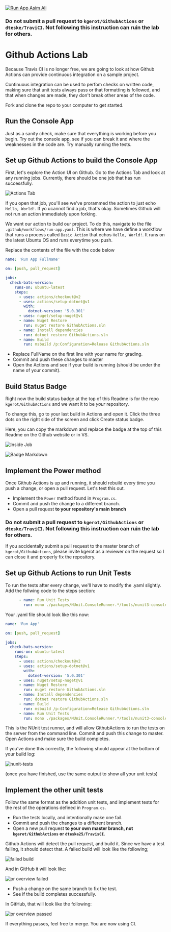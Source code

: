 [![Run App Asim Ali](https://github.com/asimali8/GithubActions/actions/workflows/run-app.yaml/badge.svg)](https://github.com/asimali8/GithubActions/actions/workflows/run-app.yaml)

### Do not submit a pull request to `kgerot/GithubActions` or `dteske/TraviCI`. Not following this instruction can ruin the lab for others. 

# Github Actions Lab

Because Travis CI is no longer free, we are going to look at how Github Actions can provide continuous integration on a sample project.

Continuous integration can be used to perfom checks on written code, making sure that unit tests always pass or that formatting is followed, and that when changes are made, they don't break other areas of the code.

Fork and clone the repo to your computer to get started.

## Run the Console App
Just as a sanity check, make sure that everything is working before you begin. Try out the console app, see if you can break it and where the weaknesses in the code are. Try manually running the tests.

## Set up Github Actions to build the Console App

First, let's explore the Action UI on Github. Go to the Actions Tab and look at any running jobs.
Currently, there should be one job that has run successfully. 

![Actions Tab](./img/actions-tab.PNG)

If you open that job, you'll see we've prorammed the action to just echo `Hello, World!`. If yo ucannot find a job, that's okay. Sometimes Github will not run an  action immediately upon forking.

We want our action to build our project. To do this, navigate to the file `.github/workflows/run-app.yaml`.
This is where we have define a workflow that runs a process called `Basic Action` that echos `Hello, World!`. It runs on the latest Ubuntu OS and runs everytime you push.

Replace the contents of the file with the code below

```yaml
name: 'Run App FullName'

on: [push, pull_request]

jobs:
  check-bats-version:
    runs-on: ubuntu-latest
    steps:
      - uses: actions/checkout@v2
      - uses: actions/setup-dotnet@v1
        with:
          dotnet-version: '5.0.301'
      - uses: nuget/setup-nuget@v1
      - name: Nuget Restore
        run: nuget restore GithubActions.sln
      - name: Install dependencies
        run: dotnet restore GithubActions.sln
      - name: Build
        run: msbuild /p:Configuration=Release GithubActions.sln
```

- Replace FullName on the first line with your name for grading.
- Commit and push these changes to master
- Open the Actions and see if your build is running (should be under the name of your commit). 

## Build Status Badge

Right now the build status badge at the top of this Readme is for the repo `kgerot/GithubActions` and  we want it to be *your* repository. 

To change this, go to your last build in Actions and open it. Click the three dots on the right side of the screen and click Create status badge.

Here, you can copy the markdown and replace the badge at the top of this Readme on the Github website or in VS.

![Inside Job](./img/inner-test.PNG)

![Badge Markdown](./img/badge-markdown.PNG)

## Implement the Power method
Once Github Actions is up and running, it should rebuild every time you push a change, or open a pull request. Let's test this out.

- Implement the `Power` method found in `Program.cs`.
- Commit and push the change to a different branch.
- Open a pull request **to your repository's main branch** 

### Do not submit a pull request to `kgerot/GithubActions` or `dteske/TraviCI`. Not following this instruction can ruin the lab for others. 

If you accidentally submit a pull request to the master branch of `kgerot/GithubActions`, please invite kgerot as a reviewer on the request so I can close it and properly fix the repository.

## Set up Github Actions to run Unit Tests
To run the tests after every change, we'll have to modify the .yaml slightly. Add the follwing code to the steps section:

```yaml
      - name: Run Unit Tests
        run: mono ./packages/NUnit.ConsoleRunner.*/tools/nunit3-console.exe ./Tests/bin/Release/Tests.dll
```

Your .yaml file should look like this now:
```yaml
name: 'Run App'

on: [push, pull_request]

jobs:
  check-bats-version:
    runs-on: ubuntu-latest
    steps:
      - uses: actions/checkout@v2
      - uses: actions/setup-dotnet@v1
        with:
          dotnet-version: '5.0.301'
      - uses: nuget/setup-nuget@v1
      - name: Nuget Restore
        run: nuget restore GithubActions.sln
      - name: Install dependencies
        run: dotnet restore GithubActions.sln
      - name: Build
        run: msbuild /p:Configuration=Release GithubActions.sln
      - name: Run Unit Tests
        run: mono ./packages/NUnit.ConsoleRunner.*/tools/nunit3-console.exe ./Tests/bin/Release/Tests.dll
```

This is the NUnit test runner, and will allow GithubActions to run the tests on the server from the command line.
Commit and push this change to master.
Open Actions and make sure the build completes.

If you've done this correctly, the following should appear at the bottom of your build log:

![nunit-tests](./img/passing-unit-tests.PNG)

(once you have finished, use the same output to show all your unit tests)

## Implement the other unit tests
Follow the same format as the addition unit tests, and implement tests for the rest of the operations defined in `Program.cs`.

- Run the tests locally, and intentionally make one fail.
- Commit and push the changes to a different branch.
- Open a new pull request **to your own master branch, not `kgerot/GithubActions` or `dteske25/TravisCI`**.

Github Actions will detect the pull request, and build it. Since we have a test failing, it should detect that. A failed build will look like the following;

![failed build](./img/failed-job.PNG)

And in GitHub it will look like:

![pr overview failed](./img/failed-pull.PNG)

- Push a change on the same branch to fix the test.
- See if the build completes successfully.

In GitHub, that will look like the following:

![pr overview passed](./img/passed-pull.PNG)

If everything passes, feel free to merge. You are now using CI.
